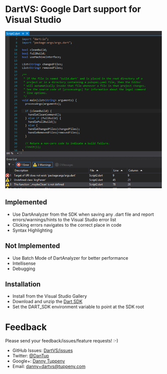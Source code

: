 DartVS: Google Dart support for Visual Studio
=========

![Screenshot of DartVS](DanTup.DartVS.Vsix/Screenshot.png)

## Implemented
- Use DartAnalyzer from the SDK when saving any .dart file and report errors/warnings/hints to the Visual Studio error list
- Clicking errors navigates to the correct place in code
- Syntax Highlighting

## Not Implemented
- Use Batch Mode of DartAnalyzer for better performance
- Intellisense
- Debugging

## Installation
- Install from the Visual Studio Gallery
- Download and unzip the [Dart SDK](https://www.dartlang.org/tools/sdk/)
- Set the DART_SDK environment variable to point at the SDK root


Feedback
===
Please send your feedback/issues/feature requests! :-)

- GitHub Issues: [DartVS/issues](https://github.com/DanTup/DartVS/issues)
- Twitter: [@DanTup](https://twitter.com/DanTup)
- Google+: [Danny Tuppeny](http://profile.dantup.com/)
- Email: [danny+dartvs@tuppeny.com](mailto:danny+dartvs@tuppeny.com)
